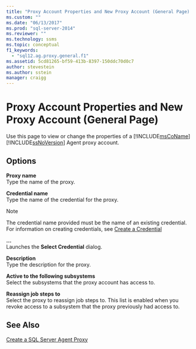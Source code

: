 ```yaml
---
title: "Proxy Account Properties and New Proxy Account (General Page) | Microsoft Docs"
ms.custom: ""
ms.date: "06/13/2017"
ms.prod: "sql-server-2014"
ms.reviewer: ""
ms.technology: ssms
ms.topic: conceptual
f1_keywords: 
  - "sql12.ag.proxy.general.f1"
ms.assetid: 5cd81265-bf59-413b-8397-150ddc70d0c7
author: stevestein
ms.author: sstein
manager: craigg
---
```

# Proxy Account Properties and New Proxy Account (General Page)
  Use this page to view or change the properties of a [!INCLUDE[msCoName](../../includes/msconame-md.md)] [!INCLUDE[ssNoVersion](../../includes/ssnoversion-md.md)] Agent proxy account.  
  
## Options  
 **Proxy name**  
 Type the name of the proxy.  
  
 **Credential name**  
 Type the name of the credential for the proxy.  
  
> [!NOTE]  
>  The credential name provided must be the name of an existing credential. For information on creating credentials, see [Create a Credential](../../relational-databases/security/authentication-access/create-a-credential.md)  
  
 **...**  
 Launches the **Select Credential** dialog.  
  
 **Description**  
 Type the description for the proxy.  
  
 **Active to the following subsystems**  
 Select the subsystems that the proxy account has access to.  
  
 **Reassign job steps to**  
 Select the proxy to reassign job steps to. This list is enabled when you revoke access to a subsystem that the proxy previously had access to.  
  
## See Also  
 [Create a SQL Server Agent Proxy](create-a-sql-server-agent-proxy.md)  
  
  
